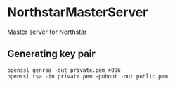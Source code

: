 # NorthstarMasterServer
Master server for Northstar

## Generating key pair
```
openssl genrsa -out private.pem 4096
openssl rsa -in private.pem -pubout -out public.pem
```